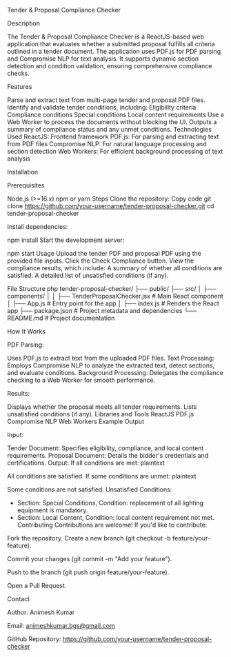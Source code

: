 Tender & Proposal Compliance Checker

Description

The Tender & Proposal Compliance Checker is a ReactJS-based web application that evaluates whether a submitted proposal fulfills all criteria outlined in a tender document. The application uses PDF.js for PDF parsing and Compromise NLP for text analysis. It supports dynamic section detection and condition validation, ensuring comprehensive compliance checks.

Features

Parse and extract text from multi-page tender and proposal PDF files.
Identify and validate tender conditions, including:
Eligibility criteria
Compliance conditions
Special conditions
Local content requirements
Use a Web Worker to process the documents without blocking the UI.
Outputs a summary of compliance status and any unmet conditions.
Technologies Used
ReactJS: Frontend framework
PDF.js: For parsing and extracting text from PDF files
Compromise NLP: For natural language processing and section detection
Web Workers: For efficient background processing of text analysis

Installation

Prerequisites

Node.js (>=16.x)
npm or yarn
Steps
Clone the repository:
Copy code
git clone https://github.com/your-username/tender-proposal-checker.git
cd tender-proposal-checker

Install dependencies:

npm install
Start the development server:

npm start
Usage
Upload the tender PDF and proposal PDF using the provided file inputs.
Click the Check Compliance button.
View the compliance results, which include:
A summary of whether all conditions are satisfied.
A detailed list of unsatisfied conditions (if any).

File Structure
php
tender-proposal-checker/
├── public/
├── src/
│   ├── components/
│   │   ├── TenderProposalChecker.jsx  # Main React component
│   ├── App.js                         # Entry point for the app
│   ├── index.js                       # Renders the React app
├── package.json                       # Project metadata and dependencies
└── README.md                          # Project documentation

How It Works

PDF Parsing:

Uses PDF.js to extract text from the uploaded PDF files.
Text Processing:
Employs Compromise NLP to analyze the extracted text, detect sections, and evaluate conditions.
Background Processing:
Delegates the compliance checking to a Web Worker for smooth performance.

Results:

Displays whether the proposal meets all tender requirements.
Lists unsatisfied conditions (if any).
Libraries and Tools
ReactJS
PDF.js
Compromise NLP
Web Workers
Example Output

Input:

Tender Document:
Specifies eligibility, compliance, and local content requirements.
Proposal Document:
Details the bidder's credentials and certifications.
Output:
If all conditions are met:
plaintext

All conditions are satisfied.
If some conditions are unmet:
plaintext

Some conditions are not satisfied.
Unsatisfied Conditions:
- Section: Special Conditions, Condition: replacement of all lighting equipment is mandatory.
- Section: Local Content, Condition: local content requirement not met.
Contributing
Contributions are welcome! If you'd like to contribute:

Fork the repository.
Create a new branch (git checkout -b feature/your-feature).

Commit your changes (git commit -m "Add your feature").

Push to the branch (git push origin feature/your-feature).

Open a Pull Request.


Contact

Author: Animesh Kumar

Email: animeshkumar.bgs@gmail.com

GitHub Repository: https://github.com/your-username/tender-proposal-checker
